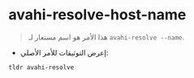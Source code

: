 # avahi-resolve-host-name

> هذا الأمر هو اسم مستعار لـ `avahi-resolve --name`.

- إعرض التوثيقات للأمر الأصلي:

`tldr avahi-resolve`

